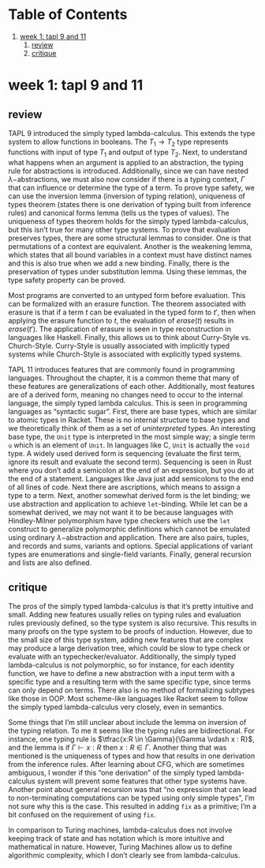 
# Table of Contents

1.  [week 1: tapl 9 and 11](#orgc3def3f)
    1.  [review](#org305e16d)
    2.  [critique](#org80944db)



<a id="orgc3def3f"></a>

# week 1: tapl 9 and 11


<a id="org305e16d"></a>

## review

TAPL 9 introduced the simply typed lambda-calculus. This extends the type system to allow functions in booleans. The $T_1 \rightarrow T_2$ type represents functions with input of type $T_1$ and output of type $T_2$. Next, to understand what happens when an argument is applied to an abstraction, the typing rule for abstractions is introduced. Additionally, since we can have nested $\lambda-$abstractions, we must also now consider if there is a typing context, $\Gamma$ that can influence or determine the type of a term. To prove type safety, we can use the inversion lemma (inversion of typing relation), uniqueness of types theorem (states there is one derivation of typing built from inference rules) and canonical forms lemma (tells us the types of values). The uniqueness of types theorem holds for the simply typed lambda-calculus, but this isn&rsquo;t true for many other type systems. To prove that evaluation preserves types, there are some structural lemmas to consider. One is that permutations of a context are equivalent. Another is the weakening lemma, which states that all bound variables in a context must have distinct names and this is also true when we add a new binding. Finally, there is the preservation of types under substitution lemma. Using these lemmas, the type safety property can be proved.

Most programs are converted to an untyped form before evaluation. This can be formalized with an erasure function. The theorem associated with erasure is that if a term $t$ can be evaluated in the typed form to $t'$, then when applying the erasure function to $t$, the evaluation of $erase(t)$ results in $erase(t')$. The application of erasure is seen in type reconstruction in languages like Haskell. Finally, this allows us to think about Curry-Style vs. Church-Style. Curry-Style is usually associated with implicitly typed systems while Church-Style is associated with explicitly typed systems.

TAPL 11 introduces features that are commonly found in programming languages. Throughout the chapter, it is a common theme that many of these features are generalizations of each other. Additionally, most features are of a derived form, meaning no changes need to occur to the internal language, the simply typed lambda calculus. This is seen in programming languages as &ldquo;syntactic sugar&rdquo;. First, there are base types, which are similar to atomic types in Racket. These is no internal structure to base types and we theoretically think of them as a set of *uninterpreted* types. An interesting base type, the `Unit` type is interpreted in the most simple way; a single term `u` which is an element of `Unit`. In languages like C, `Unit` is actually the `void` type. A widely used derived form is sequencing (evaluate the first term, ignore its result and evaluate the second term). Sequencing is seen in Rust where you don&rsquo;t add a semicolon at the end of an expression, but you do at the end of a statement. Languages like Java just add semicolons to the end of all lines of code. Next there are ascriptions, which means to assign a type to a term. Next, another somewhat derived form is the let binding; we use abstraction and application to achieve `let`-binding. While let can be a somewhat derived, we may not want it to be because languages with Hindley-Milner polymorphism have type checkers which use the `let` construct to generalize polymorphic definitions which cannot be emulated using ordinary $\lambda-$abstraction and application. There are also pairs, tuples, and records and sums, variants and options. Special applications of variant types are enumerations and single-field variants. Finally, general recursion and lists are also defined.


<a id="org80944db"></a>

## critique

The pros of the simply typed lambda-calculus is that it&rsquo;s pretty intuitive and small. Adding new features usually relies on typing rules and evaluation rules previously defined, so the type system is also recursive. This results in many proofs on the type system to be proofs of induction. However, due to the small size of this type system, adding new features that are complex may produce a large derivation tree, which could be slow to type check or evaluate with an typechecker/evaluator. Additionally, the simply typed lambda-calculus is not polymorphic, so for instance, for each identity function, we have to define a new abstraction with a input term with a specific type and a resulting term with the same specific type, since terms can only depend on terms. There also is no method of formalizing subtypes like those in OOP. Most scheme-like languages like Racket seem to follow the simply typed lambda-calculus very closely, even in semantics.

Some things that I&rsquo;m still unclear about include the lemma on inversion of the typing relation. To me it seems like the typing rules are bidirectional. For instance, one typing rule is $\tfrac{x:R \in \Gamma}{\Gamma \vdash x : R}$, and the lemma is if $\Gamma \vdash x : R$ then $x:R \in \Gamma$. Another thing that was mentioned is the uniqueness of types and how that results in one derivation from the inference rules. After learning about CFG, which are sometimes ambiguous, I wonder if this &ldquo;one derivation&rdquo; of the simply typed lambda-calculus system will prevent some features that other type systems have. Another point about general recursion was that &ldquo;no expression that can lead to non-terminating computations can be typed using only simple types&rdquo;, I&rsquo;m not sure why this is the case. This resulted in adding `fix` as a primitive; I&rsquo;m a bit confused on the requirement of using `fix`.

In comparison to Turing machines, lambda-calculus does not involve keeping track of state and has notation which is more intuitive and mathematical in nature. However, Turing Machines allow us to define algorithmic complexity, which I don&rsquo;t clearly see from lambda-calculus.

